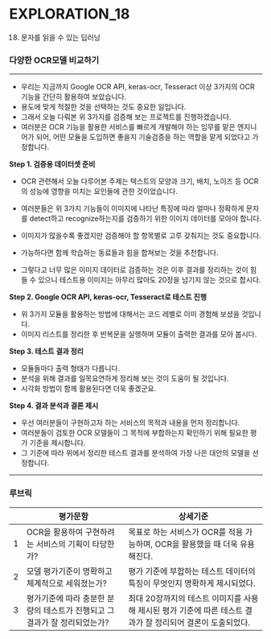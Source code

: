 # EXPLORATION_18

18. 문자를 읽을 수 있는 딥러닝
### 다양한 OCR모델 비교하기
---

- 우리는 지금까지 Google OCR API, keras-ocr, Tesseract 이상 3가지의 OCR 기능을 간단히 활용하여 보았습니다.
- 용도에 맞게 적절한 것을 선택하는 것도 중요한 일입니다. 
- 그래서 오늘 다뤄본 위 3가지를 검증해 보는 프로젝트를 진행하겠습니다. 
- 여러분은 OCR 기능을 활용한 서비스를 빠르게 개발해야 하는 임무를 맡은 엔지니어가 되어, 어떤 모듈을 도입하면 좋을지 기술검증을 하는 역할을 맡게 되었다고 가정합니다.




**Step 1. 검증용 데이터셋 준비**

- OCR 관련해서 오늘 다루어본 주제는 텍스트의 모양과 크기, 배치, 노이즈 등 OCR의 성능에 영향을 미치는 요인들에 관한 것이었습니다.
- 여러분들은 위 3가지 기능들이 이미지에 나타난 특징에 따라 얼마나 정확하게 문자를 detect하고 recognize하는지를 검증하기 위한 이미지 데이터를 모아야 합니다. 
- 이미지가 많을수록 좋겠지만 검증해야 할 항목별로 고루 갖춰지는 것도 중요합니다.


- 가능하다면 함께 학습하는 동료들과 힘을 합쳐보는 것을 추천합니다.
- 그렇다고 너무 많은 이미지 데이터로 검증하는 것은 이후 결과를 정리하는 것이 힘들 수 있으니 테스트용 이미지는 아무리 많아도 20장을 넘기지 않는 것으로 합시다.


**Step 2. Google OCR API, keras-ocr, Tesseract로 테스트 진행**

- 위 3가지 모듈을 활용하는 방법에 대해서는 코드 레벨로 이미 경험해 보셨을 것입니다. 
- 이미지 리스트를 정리한 후 반복문을 실행하며 모듈이 출력한 결과를 모아 봅시다.

**Step 3. 테스트 결과 정리**

- 모듈들마다 출력 형태가 다릅니다. 
- 분석을 위해 결과를 일목요연하게 정리해 보는 것이 도움이 될 것입니다. 
- 시각화 방법이 함께 활용된다면 더욱 좋겠군요.


**Step 4. 결과 분석과 결론 제시**

- 우선 여러분들이 구현하고자 하는 서비스의 목적과 내용을 먼저 정리합니다.
- 여러분들이 검토한 OCR 모델들이 그 목적에 부합하는지 확인하기 위해 필요한 평가 기준을 제시합니다.
- 그 기준에 따라 위에서 정리한 테스트 결과를 분석하여 가장 나은 대안의 모델을 선정합니다.



---
### 루브릭

||평가문항|상세기준|
|:--:|-----------|---|
|1|OCR을 활용하여 구현하려는 서비스의 기획이 타당한가?|목표로 하는 서비스가 OCR를 적용 가능하며, OCR을 활용했을 때 더욱 유용해진다.|
|2|모델 평가기준이 명확하고 체계적으로 세워졌는가?|평가 기준에 부합하는 테스트 데이터의 특징이 무엇인지 명확하게 제시되었다.|
|3|평가기준에 따라 충분한 분량의 테스트가 진행되고 그 결과가 잘 정리되었는가?|최대 20장까지의 테스트 이미지를 사용해 제시된 평가 기준에 따른 테스트 결과가 잘 정리되어 결론이 도출되었다.|



